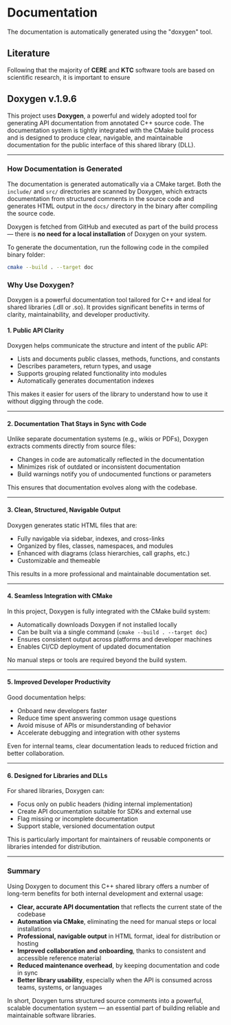 ﻿# Documentation

The documentation is automatically generated using the "doxygen" tool.


## Literature

Following that the majority of **CERE** and **KTC** software tools are based on scientific research, it is important to ensure 


## Doxygen v.1.9.6

This project uses **Doxygen**, a powerful and widely adopted tool for generating API documentation from annotated C++ source code. The documentation system is tightly integrated with the CMake build process and is designed to produce clear, navigable, and maintainable documentation for the public interface of this shared library (DLL).

---

### How Documentation is Generated

The documentation is generated automatically via a CMake target. Both the `include/` and `src/` directories are scanned by Doxygen, which extracts documentation from structured comments in the source code and generates HTML output in the `docs/` directory in the binary after compiling the source code.

Doxygen is fetched from GitHub and executed as part of the build process — there is **no need for a local installation** of Doxygen on your system.

To generate the documentation, run the following code in the compiled binary folder:

```bash
cmake --build . --target doc
```

### Why Use Doxygen?

Doxygen is a powerful documentation tool tailored for C++ and ideal for shared libraries (.dll or .so). It provides significant benefits in terms of clarity, maintainability, and developer productivity.

#### 1. Public API Clarity

Doxygen helps communicate the structure and intent of the public API:

- Lists and documents public classes, methods, functions, and constants
- Describes parameters, return types, and usage
- Supports grouping related functionality into modules
- Automatically generates documentation indexes

This makes it easier for users of the library to understand how to use it without digging through the code.

---

#### 2. Documentation That Stays in Sync with Code

Unlike separate documentation systems (e.g., wikis or PDFs), Doxygen extracts comments directly from source files:

- Changes in code are automatically reflected in the documentation
- Minimizes risk of outdated or inconsistent documentation
- Build warnings notify you of undocumented functions or parameters

This ensures that documentation evolves along with the codebase.

---

#### 3. Clean, Structured, Navigable Output

Doxygen generates static HTML files that are:

- Fully navigable via sidebar, indexes, and cross-links
- Organized by files, classes, namespaces, and modules
- Enhanced with diagrams (class hierarchies, call graphs, etc.)
- Customizable and themeable

This results in a more professional and maintainable documentation set.

---

#### 4. Seamless Integration with CMake

In this project, Doxygen is fully integrated with the CMake build system:

- Automatically downloads Doxygen if not installed locally
- Can be built via a single command (`cmake --build . --target doc`)
- Ensures consistent output across platforms and developer machines
- Enables CI/CD deployment of updated documentation

No manual steps or tools are required beyond the build system.

---

#### 5. Improved Developer Productivity

Good documentation helps:

- Onboard new developers faster
- Reduce time spent answering common usage questions
- Avoid misuse of APIs or misunderstanding of behavior
- Accelerate debugging and integration with other systems

Even for internal teams, clear documentation leads to reduced friction and better collaboration.

---

#### 6. Designed for Libraries and DLLs

For shared libraries, Doxygen can:

- Focus only on public headers (hiding internal implementation)
- Create API documentation suitable for SDKs and external use
- Flag missing or incomplete documentation
- Support stable, versioned documentation output

This is particularly important for maintainers of reusable components or libraries intended for distribution.

---

### Summary

Using Doxygen to document this C++ shared library offers a number of long-term benefits for both internal development and external usage:

- **Clear, accurate API documentation** that reflects the current state of the codebase
- **Automation via CMake**, eliminating the need for manual steps or local installations
- **Professional, navigable output** in HTML format, ideal for distribution or hosting
- **Improved collaboration and onboarding**, thanks to consistent and accessible reference material
- **Reduced maintenance overhead**, by keeping documentation and code in sync
- **Better library usability**, especially when the API is consumed across teams, systems, or languages

In short, Doxygen turns structured source comments into a powerful, scalable documentation system — an essential part of building reliable and maintainable software libraries.

